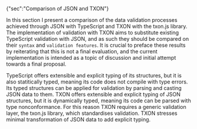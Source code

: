 {"sec":"Comparison of JSON and TXON"}

In this section I present a comparison of the data validation processes achieved through JSON with TypeScript and TXON with the txon.js library. The implementation of validation with TXON aims to substitute existing TypeScript validation with JSON, and as such they should be compared on their `syntax` and `validation features`. It is crucial to preface these results by reiterating that this is not a final evaluation, and the current implementation is intended as a topic of discussion and initial attempt towards a final proposal.

TypeScript offers extensible and explicit typing of its structures, but it is also statitically typed, meaning its code does not compile with type errors. Its typed structures can be applied for validation by parsing and casting JSON data to them. TXON offers extensible and explicit typing of JSON structures, but it is dynamically typed, meaning its code can be parsed with type nonconformance. For this reason TXON requires a generic validation layer, the txon.js library, which standardises validation. TXON stresses minimal transformation of JSON data to add explicit typing.

<br>